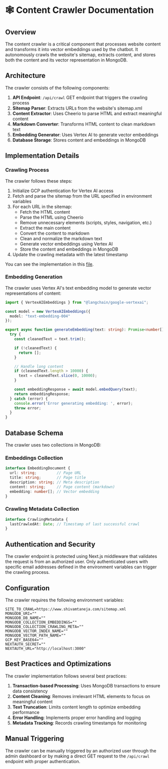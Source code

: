 # 🕸️ Content Crawler Documentation

## Overview

The content crawler is a critical component that processes website content and transforms it into vector embeddings used by the chatbot. It autonomously crawls the website's sitemap, extracts content, and stores both the content and its vector representation in MongoDB.

## Architecture

The crawler consists of the following components:

1. **API Endpoint**: `/api/crawl` GET endpoint that triggers the crawling process
2. **Sitemap Parser**: Extracts URLs from the website's sitemap.xml
3. **Content Extractor**: Uses Cheerio to parse HTML and extract meaningful content
4. **Markdown Converter**: Transforms HTML content to clean markdown text
5. **Embedding Generator**: Uses Vertex AI to generate vector embeddings
6. **Database Storage**: Stores content and embeddings in MongoDB

## Implementation Details

### Crawling Process

The crawler follows these steps:

1. Initialize GCP authentication for Vertex AI access
2. Fetch and parse the sitemap from the URL specified in environment variables
3. For each URL in the sitemap:
   - Fetch the HTML content
   - Parse the HTML using Cheerio
   - Remove unnecessary elements (scripts, styles, navigation, etc.)
   - Extract the main content
   - Convert the content to markdown
   - Clean and normalize the markdown text
   - Generate vector embeddings using Vertex AI
   - Store the content and embeddings in MongoDB
4. Update the crawling metadata with the latest timestamp

You can see the implementation in this [file](/src/app/api/crawl/route.ts).

### Embedding Generation

The crawler uses Vertex AI's text embedding model to generate vector representations of content:

```typescript
import { VertexAIEmbeddings } from "@langchain/google-vertexai";

const model = new VertexAIEmbeddings({
  model: "text-embedding-004"
});

export async function generateEmbedding(text: string): Promise<number[]> {
  try {
    const cleanedText = text.trim();

    if (!cleanedText) {
      return [];
    }

    // Handle long content
    if (cleanedText.length > 10000) {
      text = cleanedText.slice(0, 10000);
    }

    const embeddingResponse = await model.embedQuery(text);
    return embeddingResponse;
  } catch (error) {
    console.error('Error generating embedding: ', error);
    throw error;
  }
}
```

## Database Schema

The crawler uses two collections in MongoDB:

### Embeddings Collection

```typescript
interface EmbeddingDocument {
  url: string;         // Page URL
  title: string;       // Page title
  description: string; // Meta description
  content: string;     // Page content (markdown)
  embedding: number[]; // Vector embedding
}
```

### Crawling Metadata Collection

```typescript
interface CrawlingMetadata {
  lastCrawledAt: Date; // Timestamp of last successful crawl
}
```

## Authentication and Security

The crawler endpoint is protected using Next.js middleware that validates the request is from an authorized user. Only authenticated users with specific email addresses defined in the environment variables can trigger the crawling process.

## Configuration

The crawler requires the following environment variables:

```env
SITE_TO_CRAWL=https://www.shivamtaneja.com/sitemap.xml
MONGODB_URI=""
MONGODB_DB_NAME=""
MONGODB_COLLECTION_EMBEDDINGS=""
MONGODB_COLLECTION_CRAWLING_META=""
MONGODB_VECTOR_INDEX_NAME=""
MONGODB_VECTOR_PATH_NAME=""
GCP_KEY_BASE64=""
NEXTAUTH_SECRET=""
NEXTAUTH_URL="http://localhost:3000"
```

## Best Practices and Optimizations

The crawler implementation follows several best practices:

1. **Transaction-based Processing**: Uses MongoDB transactions to ensure data consistency
2. **Content Cleaning**: Removes irrelevant HTML elements to focus on meaningful content
3. **Text Truncation**: Limits content length to optimize embedding performance
4. **Error Handling**: Implements proper error handling and logging
5. **Metadata Tracking**: Records crawling timestamps for monitoring

## Manual Triggering

The crawler can be manually triggered by an authorized user through the admin dashboard or by making a direct GET request to the `/api/crawl` endpoint with proper authentication.